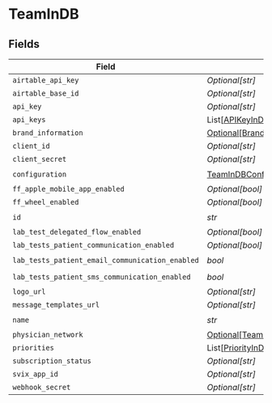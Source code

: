 # TeamInDB


## Fields

| Field                                                                                   | Type                                                                                    | Required                                                                                | Description                                                                             |
| --------------------------------------------------------------------------------------- | --------------------------------------------------------------------------------------- | --------------------------------------------------------------------------------------- | --------------------------------------------------------------------------------------- |
| `airtable_api_key`                                                                      | *Optional[str]*                                                                         | :heavy_minus_sign:                                                                      | N/A                                                                                     |
| `airtable_base_id`                                                                      | *Optional[str]*                                                                         | :heavy_minus_sign:                                                                      | N/A                                                                                     |
| `api_key`                                                                               | *Optional[str]*                                                                         | :heavy_minus_sign:                                                                      | N/A                                                                                     |
| `api_keys`                                                                              | List[[APIKeyInDB](../../models/shared/apikeyindb.md)]                                   | :heavy_minus_sign:                                                                      | N/A                                                                                     |
| `brand_information`                                                                     | [Optional[BrandInformation]](../../models/shared/brandinformation.md)                   | :heavy_minus_sign:                                                                      | N/A                                                                                     |
| `client_id`                                                                             | *Optional[str]*                                                                         | :heavy_minus_sign:                                                                      | N/A                                                                                     |
| `client_secret`                                                                         | *Optional[str]*                                                                         | :heavy_minus_sign:                                                                      | N/A                                                                                     |
| `configuration`                                                                         | [TeamInDBConfiguration](../../models/shared/teamindbconfiguration.md)                   | :heavy_check_mark:                                                                      | N/A                                                                                     |
| `ff_apple_mobile_app_enabled`                                                           | *Optional[bool]*                                                                        | :heavy_minus_sign:                                                                      | N/A                                                                                     |
| `ff_wheel_enabled`                                                                      | *Optional[bool]*                                                                        | :heavy_minus_sign:                                                                      | N/A                                                                                     |
| `id`                                                                                    | *str*                                                                                   | :heavy_check_mark:                                                                      | N/A                                                                                     |
| `lab_test_delegated_flow_enabled`                                                       | *Optional[bool]*                                                                        | :heavy_minus_sign:                                                                      | N/A                                                                                     |
| `lab_tests_patient_communication_enabled`                                               | *Optional[bool]*                                                                        | :heavy_minus_sign:                                                                      | N/A                                                                                     |
| `lab_tests_patient_email_communication_enabled`                                         | *bool*                                                                                  | :heavy_check_mark:                                                                      | N/A                                                                                     |
| `lab_tests_patient_sms_communication_enabled`                                           | *bool*                                                                                  | :heavy_check_mark:                                                                      | N/A                                                                                     |
| `logo_url`                                                                              | *Optional[str]*                                                                         | :heavy_minus_sign:                                                                      | N/A                                                                                     |
| `message_templates_url`                                                                 | *Optional[str]*                                                                         | :heavy_minus_sign:                                                                      | N/A                                                                                     |
| `name`                                                                                  | *str*                                                                                   | :heavy_check_mark:                                                                      | N/A                                                                                     |
| `physician_network`                                                                     | [Optional[TeamInDBPhysicianNetworkT]](../../models/shared/teamindbphysiciannetworkt.md) | :heavy_minus_sign:                                                                      | N/A                                                                                     |
| `priorities`                                                                            | List[[PriorityInDB](../../models/shared/priorityindb.md)]                               | :heavy_minus_sign:                                                                      | N/A                                                                                     |
| `subscription_status`                                                                   | *Optional[str]*                                                                         | :heavy_minus_sign:                                                                      | N/A                                                                                     |
| `svix_app_id`                                                                           | *Optional[str]*                                                                         | :heavy_minus_sign:                                                                      | N/A                                                                                     |
| `webhook_secret`                                                                        | *Optional[str]*                                                                         | :heavy_minus_sign:                                                                      | N/A                                                                                     |